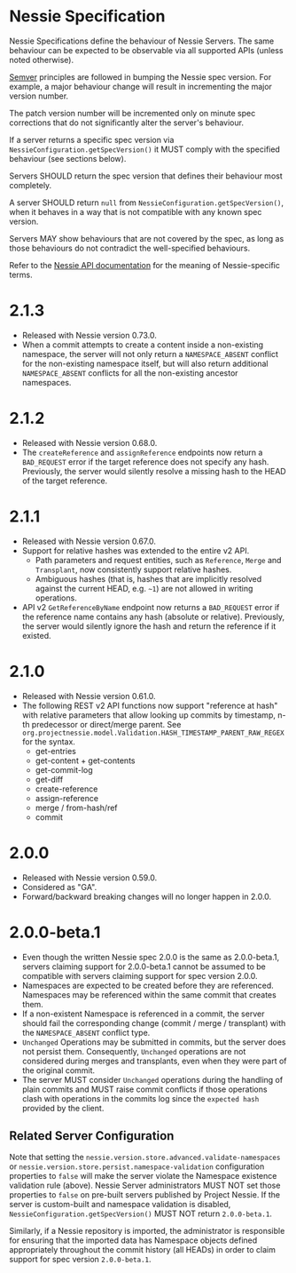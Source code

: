 # Nessie Specification

Nessie Specifications define the behaviour of Nessie Servers. The same behaviour can be expected to be observable
via all supported APIs (unless noted otherwise).

[Semver](https://semver.org/spec/v2.0.0.html) principles are followed in bumping the Nessie spec version.
For example, a major behaviour change will result in incrementing the major version number.

The patch version number will be incremented only on minute spec corrections that do not significantly alter the 
server's behaviour.

If a server returns a specific spec version via `NessieConfiguration.getSpecVersion()` it MUST comply with the
specified behaviour (see sections below).

Servers SHOULD return the spec version that defines their behaviour most completely.

A server SHOULD return `null` from `NessieConfiguration.getSpecVersion()`, when it behaves in a way that is not
compatible with any known spec version.

Servers MAY show behaviours that are not covered by the spec, as long as those behaviours do not contradict the
well-specified behaviours.

Refer to the [Nessie API documentation](./README.md) for the meaning of Nessie-specific terms.

# 2.1.3

* Released with Nessie version 0.73.0.
* When a commit attempts to create a content inside a non-existing namespace, the server will not 
  only return a `NAMESPACE_ABSENT` conflict for the non-existing namespace itself, but will also 
  return additional `NAMESPACE_ABSENT` conflicts for all the non-existing ancestor namespaces.

# 2.1.2

* Released with Nessie version 0.68.0.
* The `createReference` and `assignReference` endpoints now return a `BAD_REQUEST` error if the target reference
  does not specify any hash. Previously, the server would silently resolve a missing hash to the HEAD of the target
  reference.

# 2.1.1

* Released with Nessie version 0.67.0.
* Support for relative hashes was extended to the entire v2 API. 
  * Path parameters and request entities, such as `Reference`, `Merge` and `Transplant`, now 
    consistently support relative hashes. 
  * Ambiguous hashes (that is, hashes that are implicitly resolved against the current HEAD, e.g.
    `~1`) are not allowed in writing operations.
* API v2 `GetReferenceByName` endpoint now returns a `BAD_REQUEST` error if the reference name 
  contains any hash (absolute or relative). Previously, the server would silently ignore the
  hash and return the reference if it existed.

# 2.1.0

* Released with Nessie version 0.61.0.
* The following REST v2 API functions now support "reference at hash" with relative parameters that
  allow looking up commits by timestamp, n-th predecessor or direct/merge parent.
  See `org.projectnessie.model.Validation.HASH_TIMESTAMP_PARENT_RAW_REGEX` for the syntax.
  * get-entries
  * get-content + get-contents
  * get-commit-log
  * get-diff
  * create-reference
  * assign-reference
  * merge / from-hash/ref
  * commit

# 2.0.0

* Released with Nessie version 0.59.0.
* Considered as "GA".
* Forward/backward breaking changes will no longer happen in 2.0.0.

# 2.0.0-beta.1

* Even though the written Nessie spec 2.0.0 is the same as 2.0.0-beta.1, servers claiming support for 2.0.0-beta.1 
  cannot be assumed to be compatible with servers claiming support for spec version 2.0.0.
* Namespaces are expected to be created before they are referenced. Namespaces may be referenced within the same 
  commit that creates them. 
* If a non-existent Namespace is referenced in a commit, the server should fail the corresponding change (commit 
  / merge / transplant) with the `NAMESPACE_ABSENT` conflict type.
* `Unchanged` Operations may be submitted in commits, but the server does not persist them. Consequently, `Unchanged`
  operations are not considered during merges and transplants, even when they were part of the original commit.
* The server MUST consider `Unchanged` operations during the handling of plain commits and MUST raise commit conflicts
  if those operations clash with operations in the commits log since the `expected hash` provided by the client.

## Related Server Configuration

Note that setting the `nessie.version.store.advanced.validate-namespaces` or
`nessie.version.store.persist.namespace-validation` configuration properties to `false` will 
make the server violate the Namespace existence validation rule (above). Nessie Server administrators MUST NOT set those
properties to `false` on pre-built servers published by Project Nessie. If the server is custom-built and namespace
validation is disabled, `NessieConfiguration.getSpecVersion()` MUST NOT return `2.0.0-beta.1`.

Similarly, if a Nessie repository is imported, the administrator is responsible for ensuring that the imported data
has Namespace objects defined appropriately throughout the commit history (all HEADs) in order to claim support for
spec version `2.0.0-beta.1`.
